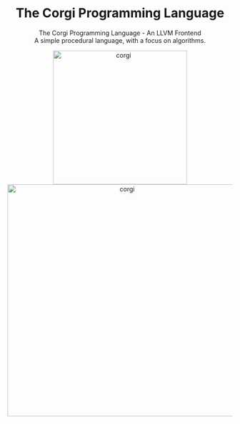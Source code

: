 <h1 align="center">The Corgi Programming Language</h1>
<p align="center">The Corgi Programming Language - An LLVM Frontend<br>A simple procedural language, with a focus on algorithms.</p>

<div align="center">
    <img src="https://i.imgur.com/1T5jHBy.jpg" alt="corgi" width="300"/>
    <img src="https://i.imgur.com/2ybDnbs.png" alt="corgi" width="520"/>
</div>


